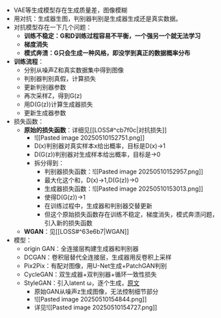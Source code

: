 - VAE等生成模型存在生成质量差，图像模糊
- 用对抗：生成器生图，判别器判别是生成器生成还是真实数据。
- 对抗模型存在一下几个问题：
	- **训练不稳定：G和D训练过程容易不平衡，一个强另一个就无法学习**
	- **梯度消失**
	- **模式奔溃：G只会生成一种风格，即没学到真正的数据概率分布**
- **训练流程**：
	- 分别从噪声Z和真实数据集中得到图像
	- 判别器判别真假，计算损失
	- 更新判别器参数
	- 再次采样Z，得到G(z)
	- 用D(G(z))计算生成器损失
	- 更新生成器参数
- 损失函数：
	- **原始的损失函数**：详细见[[LOSS#^cb7f0c|对抗损失]]
		- ![[Pasted image 20250510152751.png]]
		- D(x)判别器对真实样本x给出概率，目标是D(x)->1
		- D(G(z))判别器对生成样本给出概率，目标是->0
		- 拆分得到：
			- 判别器损失函数：![[Pasted image 20250510152957.png]]
			- 最大化这个和，D(x)->1,D(G(z))->0
			- 生成器损失函数：![[Pasted image 20250510153013.png]]
			- 使得D(G(z))->1
			- 在训练过程中，生成器和判别器交替更新
			- 但这个原始损失函数存在训练不稳定，梯度消失，模式奔溃问题，引入新的损失函数
	- **WGAN**：见[[LOSS#^63e6b7|WGAN]]
- 模型：
	- origin GAN：全连接层构建生成器和判别器
	- DCGAN：卷积层替代全连接层，生成器用反卷积上采样
	- Pix2Pix：有配对图像，用U-Net生成+PatchGAN判别
	- CycleGAN：双生成器+双判别器+循环一致性损失
	- StyleGAN：引入latent ω，逐个生成，[原文](https://arxiv.org/pdf/1812.04948)
		- 原始GAN从噪声z生成图像，无法控制细节部分
		- ![[Pasted image 20250510154844.png]]
		- 详见![[Pasted image 20250510154727.png]]